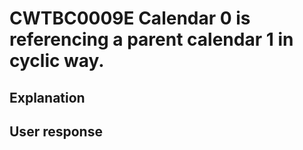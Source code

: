 # CWTBC0009E Calendar 0 is referencing a parent calendar 1 in cyclic way.

## Explanation

## User response